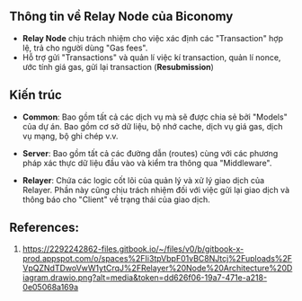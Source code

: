 ## Thông tin về Relay Node của Biconomy

- **Relay Node** chịu trách nhiệm cho việc xác định các "Transaction" hợp lệ, trả cho người dùng "Gas fees".
- Hỗ trợ gửi "Transactions" và quản lí việc kí transaction, quản lí nonce, ước tính giá gas, gửi lại transaction (**Resubmission**)

## Kiến trúc

- **Common**: Bao gồm tất cả các dịch vụ mà sẽ được chia sẻ bởi "Models" của dự án. Bao gồm cơ sở dữ liệu, bộ nhớ cache, dịch vụ giá gas, dịch vụ mạng, bộ ghi chép v.v.

- **Server**: Bao gồm tất cả các đường dẫn (routes) cùng với các phương pháp xác thực dữ liệu đầu vào và kiểm tra thông qua "Middleware".

- **Relayer**: Chứa các logic cốt lõi của quản lý và xử lý giao dịch của Relayer. Phần này cũng chịu trách nhiệm đối với việc gửi lại giao dịch và thông báo cho "Client" về trạng thái của giao dịch.

## References:

1. https://2292242862-files.gitbook.io/~/files/v0/b/gitbook-x-prod.appspot.com/o/spaces%2FIi3tpVbpF01vBC8NJtcj%2Fuploads%2FVpQZNdTDwoVwW1ytCrqJ%2FRelayer%20Node%20Architecture%20Diagram.drawio.png?alt=media&token=dd626f06-19a7-471e-a218-0e05068a169a

